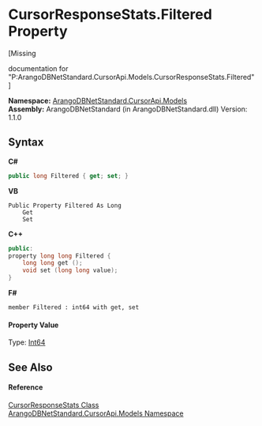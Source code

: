 # CursorResponseStats.Filtered Property 
 

\[Missing <summary> documentation for "P:ArangoDBNetStandard.CursorApi.Models.CursorResponseStats.Filtered"\]

**Namespace:**&nbsp;<a href="35799343-7a53-6c3b-95d1-21ff990d1b8b">ArangoDBNetStandard.CursorApi.Models</a><br />**Assembly:**&nbsp;ArangoDBNetStandard (in ArangoDBNetStandard.dll) Version: 1.1.0

## Syntax

**C#**<br />
``` C#
public long Filtered { get; set; }
```

**VB**<br />
``` VB
Public Property Filtered As Long
	Get
	Set
```

**C++**<br />
``` C++
public:
property long long Filtered {
	long long get ();
	void set (long long value);
}
```

**F#**<br />
``` F#
member Filtered : int64 with get, set

```


#### Property Value
Type: <a href="https://docs.microsoft.com/dotnet/api/system.int64" target="_blank" rel="noopener noreferrer">Int64</a>

## See Also


#### Reference
<a href="76e3e3ae-a0b6-6c69-5b65-e60a08a11f41">CursorResponseStats Class</a><br /><a href="35799343-7a53-6c3b-95d1-21ff990d1b8b">ArangoDBNetStandard.CursorApi.Models Namespace</a><br />